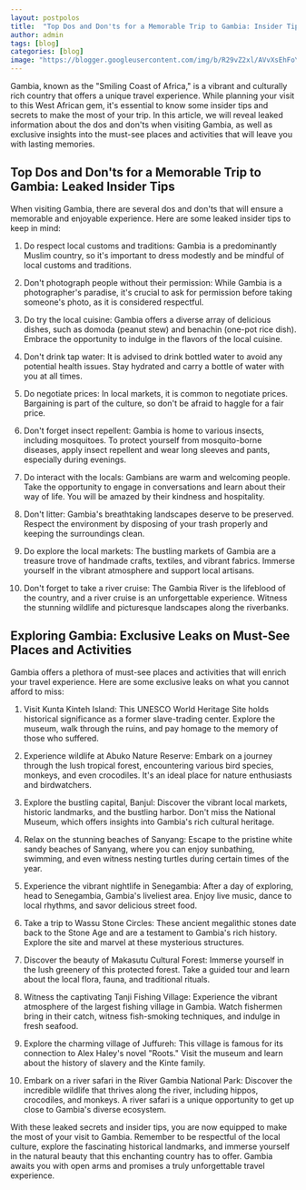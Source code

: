 ```yaml
---
layout: postpolos
title:  "Top Dos and Don'ts for a Memorable Trip to Gambia: Insider Tips & Must-See Places"
author: admin
tags: [blog]
categories: [blog]
image: "https://blogger.googleusercontent.com/img/b/R29vZ2xl/AVvXsEhFoY8xrRbumceGJ6Q-pvUGnmEpf0F6h6P1ef0Xr3S6d-9Jq65n1V5IstFWveKLMvjMithPH4FHemh6OlXN7P6qwnYHJbIDSC_WVsG8f9L0wMC8YwwPe07gFPe25WfbnTe9DOMqGL4cmesWjBB5y5z_0PP0uIRZQg-CkWEBpbSWhsEi4aKdCXurZiehgysa/s1600/20240407_150957.jpg"
---
```



<p>Gambia, known as the &quot;Smiling Coast of Africa,&quot; is a vibrant and culturally rich country that offers a unique travel experience. While planning your visit to this West African gem, it's essential to know some insider tips and secrets to make the most of your trip. In this article, we will reveal leaked information about the dos and don'ts when visiting Gambia, as well as exclusive insights into the must-see places and activities that will leave you with lasting memories.</p>
<h2>Top Dos and Don'ts for a Memorable Trip to Gambia: Leaked Insider Tips</h2>
<p>When visiting Gambia, there are several dos and don'ts that will ensure a memorable and enjoyable experience. Here are some leaked insider tips to keep in mind:</p>
<ol>
<li>
<p>Do respect local customs and traditions: Gambia is a predominantly Muslim country, so it's important to dress modestly and be mindful of local customs and traditions.</p>
</li>
<li>
<p>Don't photograph people without their permission: While Gambia is a photographer's paradise, it's crucial to ask for permission before taking someone's photo, as it is considered respectful.</p>
</li>
<li>
<p>Do try the local cuisine: Gambia offers a diverse array of delicious dishes, such as domoda (peanut stew) and benachin (one-pot rice dish). Embrace the opportunity to indulge in the flavors of the local cuisine.</p>
</li>
<li>
<p>Don't drink tap water: It is advised to drink bottled water to avoid any potential health issues. Stay hydrated and carry a bottle of water with you at all times.</p>
</li>
<li>
<p>Do negotiate prices: In local markets, it is common to negotiate prices. Bargaining is part of the culture, so don't be afraid to haggle for a fair price.</p>
</li>
<li>
<p>Don't forget insect repellent: Gambia is home to various insects, including mosquitoes. To protect yourself from mosquito-borne diseases, apply insect repellent and wear long sleeves and pants, especially during evenings.</p>
</li>
<li>
<p>Do interact with the locals: Gambians are warm and welcoming people. Take the opportunity to engage in conversations and learn about their way of life. You will be amazed by their kindness and hospitality.</p>
</li>
<li>
<p>Don't litter: Gambia's breathtaking landscapes deserve to be preserved. Respect the environment by disposing of your trash properly and keeping the surroundings clean.</p>
</li>
<li>
<p>Do explore the local markets: The bustling markets of Gambia are a treasure trove of handmade crafts, textiles, and vibrant fabrics. Immerse yourself in the vibrant atmosphere and support local artisans.</p>
</li>
<li>
<p>Don't forget to take a river cruise: The Gambia River is the lifeblood of the country, and a river cruise is an unforgettable experience. Witness the stunning wildlife and picturesque landscapes along the riverbanks.</p>
</li>
</ol>
<h2>Exploring Gambia: Exclusive Leaks on Must-See Places and Activities</h2>
<p>Gambia offers a plethora of must-see places and activities that will enrich your travel experience. Here are some exclusive leaks on what you cannot afford to miss:</p>
<ol>
<li>
<p>Visit Kunta Kinteh Island: This UNESCO World Heritage Site holds historical significance as a former slave-trading center. Explore the museum, walk through the ruins, and pay homage to the memory of those who suffered.</p>
</li>
<li>
<p>Experience wildlife at Abuko Nature Reserve: Embark on a journey through the lush tropical forest, encountering various bird species, monkeys, and even crocodiles. It's an ideal place for nature enthusiasts and birdwatchers.</p>
</li>
<li>
<p>Explore the bustling capital, Banjul: Discover the vibrant local markets, historic landmarks, and the bustling harbor. Don't miss the National Museum, which offers insights into Gambia's rich cultural heritage.</p>
</li>
<li>
<p>Relax on the stunning beaches of Sanyang: Escape to the pristine white sandy beaches of Sanyang, where you can enjoy sunbathing, swimming, and even witness nesting turtles during certain times of the year.</p>
</li>
<li>
<p>Experience the vibrant nightlife in Senegambia: After a day of exploring, head to Senegambia, Gambia's liveliest area. Enjoy live music, dance to local rhythms, and savor delicious street food.</p>
</li>
<li>
<p>Take a trip to Wassu Stone Circles: These ancient megalithic stones date back to the Stone Age and are a testament to Gambia's rich history. Explore the site and marvel at these mysterious structures.</p>
</li>
<li>
<p>Discover the beauty of Makasutu Cultural Forest: Immerse yourself in the lush greenery of this protected forest. Take a guided tour and learn about the local flora, fauna, and traditional rituals.</p>
</li>
<li>
<p>Witness the captivating Tanji Fishing Village: Experience the vibrant atmosphere of the largest fishing village in Gambia. Watch fishermen bring in their catch, witness fish-smoking techniques, and indulge in fresh seafood.</p>
</li>
<li>
<p>Explore the charming village of Juffureh: This village is famous for its connection to Alex Haley's novel &quot;Roots.&quot; Visit the museum and learn about the history of slavery and the Kinte family.</p>
</li>
<li>
<p>Embark on a river safari in the River Gambia National Park: Discover the incredible wildlife that thrives along the river, including hippos, crocodiles, and monkeys. A river safari is a unique opportunity to get up close to Gambia's diverse ecosystem.</p>
</li>
</ol>
<p>With these leaked secrets and insider tips, you are now equipped to make the most of your visit to Gambia. Remember to be respectful of the local culture, explore the fascinating historical landmarks, and immerse yourself in the natural beauty that this enchanting country has to offer. Gambia awaits you with open arms and promises a truly unforgettable travel experience.</p>

